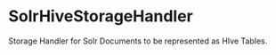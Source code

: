 SolrHiveStorageHandler
======================

Storage Handler for Solr Documents to be represented as HIve Tables.
